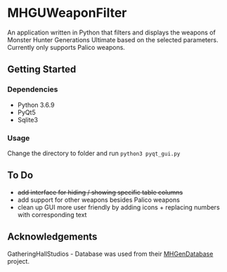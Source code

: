 # MHGUWeaponFilter
An application written in Python that filters and displays the weapons of Monster Hunter Generations Ultimate based on the selected parameters. Currently only supports Palico weapons.

## Getting Started

### Dependencies
* Python 3.6.9
* PyQt5
* Sqlite3 

### Usage
Change the directory to folder and run `python3 pyqt_gui.py`

## To Do
* ~~add interface for hiding / showing specific table columns~~
* add support for other weapons besides Palico weapons 
* clean up GUI more user friendly by adding icons + replacing numbers with corresponding text 

## Acknowledgements
GatheringHallStudios - Database was used from their [MHGenDatabase](https://github.com/gatheringhallstudios/MHGenDatabase/) project. 